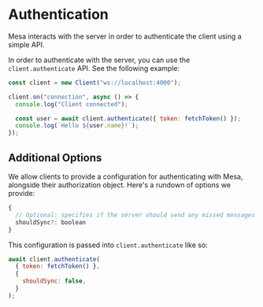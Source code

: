 # Authentication

Mesa interacts with the server in order to authenticate the client using a
simple API.

In order to authenticate with the server, you can use the `client.authenticate`
API. See the following example:

```js
const client = new Client("ws://localhost:4000");

client.on("connection", async () => {
  console.log("Client connected");

  const user = await client.authenticate({ token: fetchToken() });
  console.log(`Hello ${user.name}!`);
});
```

## Additional Options

We allow clients to provide a configuration for authenticating with Mesa,
alongside their authorization object. Here's a rundown of options we provide:

```js
{
  // Optional: specifies if the server should send any missed messages as per the Sync feature. Defaults to true
  shouldSync?: boolean
}
```

This configuration is passed into `client.authenticate` like so:

```js
await client.authenticate(
  { token: fetchToken() },
  {
    shouldSync: false,
  }
);
```
